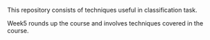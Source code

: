 This repository consists of techniques useful in classification task.

Week5 rounds up the course and involves techniques covered in the course.
